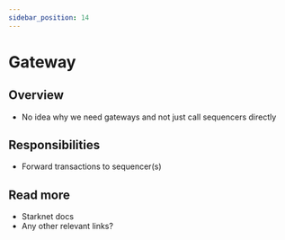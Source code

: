 ```yaml
---
sidebar_position: 14
---
```


# Gateway

## Overview

- No idea why we need gateways and not just call sequencers directly

## Responsibilities

- Forward transactions to sequencer(s)

## Read more

- Starknet docs
- Any other relevant links?